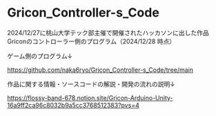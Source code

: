 # Gricon_Controller-s_Code
2024/12/27に桃山大学テック部主催で開催されたハッカソンに出した作品Griconのコントローラー側のプログラム（2024/12/28 時点）

ゲーム側のプログラム↓

https://github.com/naka6ryo/Gricon_Controller-s_Code/tree/main

作品に関する情報・ソースコードの解説・開発の流れの説明↓

https://flossy-band-678.notion.site/Gricon-Arduino-Unity-16a9ff2ca96c8032b9a5cc3768512383?pvs=4
